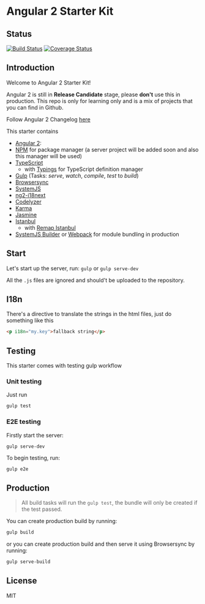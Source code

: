 # Angular 2 Starter Kit

## Status
[![Build Status](https://travis-ci.org/juan-manuel-alberro/angular2-starter-kit.svg?branch=master)](https://travis-ci.org/juan-manuel-alberro/angular2-starter-kit) [![Coverage Status](https://coveralls.io/repos/github/juan-manuel-alberro/angular2-starter-kit/badge.svg?branch=master)](https://coveralls.io/github/juan-manuel-alberro/angular2-starter-kit?branch=master)

## Introduction
Welcome to Angular 2 Starter Kit!

Angular 2 is still in **Release Candidate** stage, please **don't** use this in production. This repo is only for learning only and is a mix of projects that you can find in Github.

Follow Angular 2 Changelog [here](https://github.com/angular/angular/blob/master/CHANGELOG.md)


This starter contains

* [Angular 2](https://angular.io/):
* [NPM](https://www.npmjs.com/) for package manager (a server project will be added soon and also this manager will be used)
* [TypeScript](http://www.typescriptlang.org/)
  * with [Typings](https://github.com/typings/typings) for TypeScript definition manager
* [Gulp](http://gulpjs.com/) (Tasks: *serve*, *watch*, *compile*, *test* to *build*)
* [Browsersync](https://www.browsersync.io/)
* [SystemJS](https://github.com/systemjs/systemjs)
* [ng2-i18next](https://www.npmjs.com/package/ng2-i18next)
* [Codelyzer](https://github.com/mgechev/codelyzer)
* [Karma](http://karma-runner.github.io/)
* [Jasmine](http://jasmine.github.io/)
* [Istanbul](https://github.com/gotwarlost/istanbul)
  * with [Remap Istanbul](https://github.com/SitePen/remap-istanbul)
* [SystemJS Builder](https://github.com/systemjs/builder) or [Webpack](https://webpack.github.io/) for module bundling in production

## Start
Let's start up the server, run:
`gulp` or `gulp serve-dev`

All the `.js` files are ignored and should't be uploaded to the repository.

## I18n
There's a directive to translate the strings in the html files, just do something like this

```html
<p i18n="my.key">fallback string</p>
```

## Testing
This starter comes with testing gulp workflow

### Unit testing
Just run
```bash
gulp test
```

### E2E testing
Firstly start the server:
```
gulp serve-dev
```
To begin testing, run:
```bash
gulp e2e
```

## Production
> All build tasks will run the `gulp test`, the bundle will only be created if the test passed.

You can create production build by running:
```bash
gulp build
```
or you can create production build and then serve it using Browsersync by running:
```bash
gulp serve-build
```

## License
MIT
